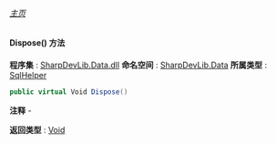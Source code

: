 ###### [主页](./Index.md "主页")
#### Dispose() 方法
**程序集** : [SharpDevLib.Data.dll](./SharpDevLib.Data.assembly.md "SharpDevLib.Data.dll")
**命名空间** : [SharpDevLib.Data](./SharpDevLib.Data.namespace.md "SharpDevLib.Data")
**所属类型** : [SqlHelper](./SharpDevLib.Data.SqlHelper.md "SqlHelper")
``` csharp
public virtual Void Dispose()
```
**注释**
*-*

**返回类型** : [Void](https://learn.microsoft.com/en-us/dotnet/api/system.void "Void")

